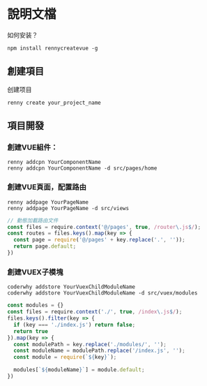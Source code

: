 # 說明文檔

如何安装？

```shell
npm install rennycreatevue -g
```

## 創建項目


创建项目

```shell
renny create your_project_name
```



## 項目開發




### 創建VUE組件：

````shell
renny addcpn YourComponentName 
renny addcpn YourComponentName -d src/pages/home 
````



### 創建VUE頁面，配置路由

```shell
renny addpage YourPageName
renny addpage YourPageName -d src/views
```


```js
// 動態加載路由文件
const files = require.context('@/pages', true, /router\.js$/);
const routes = files.keys().map(key => {
  const page = require('@/pages' + key.replace('.', ''));
  return page.default;
})
```



### 創建VUEX子模塊

```shell
coderwhy addstore YourVuexChildModuleName 
coderwhy addstore YourVuexChildModuleName -d src/vuex/modules 
```


```js
const modules = {}
const files = require.context('./', true, /index\.js$/);
files.keys().filter(key => {
  if (key === './index.js') return false;
  return true
}).map(key => {  
  const modulePath = key.replace('./modules/', '');
  const moduleName = modulePath.replace('/index.js', '');
  const module = require(`${key}`);

  modules[`${moduleName}`] = module.default;
})
```